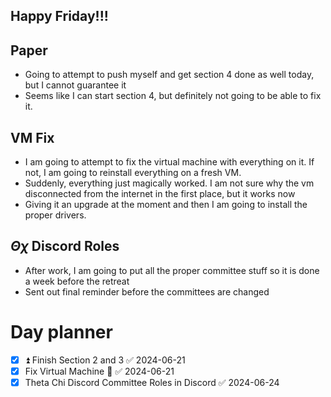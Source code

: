 ## Happy Friday!!!

## Paper
- Going to attempt to push myself and get section 4 done as well today, but I cannot guarantee it
- Seems like I can start section 4, but definitely not going to be able to fix it.

## VM Fix
- I am going to attempt to fix the virtual machine with everything on it. If not, I am going to reinstall everything on a fresh VM.
- Suddenly, everything just magically worked. I am not sure why the vm disconnected from the internet in the first place, but it works now
- Giving it an upgrade at the moment and then I am going to install the proper drivers.

## $\Theta \chi$ Discord Roles
- After work, I am going to put all the proper committee stuff so it is done a week before the retreat
- Sent out final reminder before the committees are changed
# Day planner
- [x] ⏫ Finish Section 2 and 3 ✅ 2024-06-21
- [x] Fix Virtual Machine 🔼 ✅ 2024-06-21
- [x] Theta Chi Discord Committee Roles in Discord ✅ 2024-06-24
